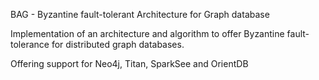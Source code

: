 BAG - Byzantine fault-tolerant Architecture for Graph database

Implementation of an architecture and algorithm to offer Byzantine fault-tolerance for distributed graph databases.

Offering support for Neo4j, Titan, SparkSee and OrientDB
